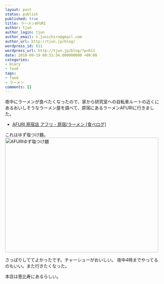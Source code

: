 ```yaml
---
layout: post
status: publish
published: true
title: ラーメンAFURI
author: tjun
author_login: tjun
author_email: t.junichiro@gmail.com
author_url: http://tjun.jp/blog/
wordpress_id: 611
wordpress_url: http://tjun.jp/blog/?p=611
date: 2010-09-19 00:51:54.000000000 +09:00
categories:
- Diary
- food
tags:
- food
- ラーメン
comments: []
---
```

夜中にラーメンが食べたくなったので、家から研究室への自転車ルートの近くにあるおいしそうなラーメン屋を調べて、原宿にあるラーメンAFURIに行きました。

<ul>
	<li><a href="http://r.tabelog.com/tokyo/A1306/A130601/13095244/">AFURI 原宿店 アフリ - 原宿/ラーメン [食べログ]</a></li>
</ul>

これはゆず塩つけ麺。
<a href="http://www.flickr.com/photos/taka-jun/5001579676/" title="AFURIゆず塩つけ麺 by taka-jun, on Flickr"><img src="http://farm5.static.flickr.com/4087/5001579676_929764642e.jpg" width="500" height="375" alt="AFURIゆず塩つけ麺" /></a>

さっぱりしててよかったです。チャーシューがおいしい。
夜中4時までやってるのもいい。また行きたくなった。


本店は恵比寿にあるらしい。
